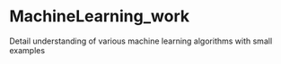 # MachineLearning_work
Detail understanding of various machine learning algorithms with small examples

